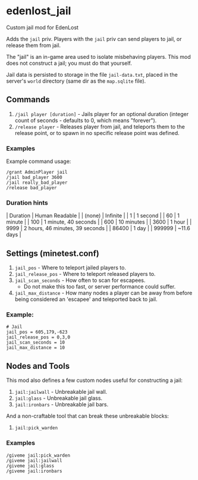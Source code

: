 # edenlost_jail
Custom jail mod for EdenLost

Adds the `jail` priv.  Players with the `jail` priv can send players
to jail, or release them from jail.

The "jail" is an in-game area used to isolate misbehaving players.  This mod
does not construct a jail; you must do that yourself.

Jail data is persisted to storage in the file `jail-data.txt`, placed in the
server's `world` directory (same dir as the `map.sqlite` file).

## Commands

1. `/jail player [duration]` - Jails player for an optional duration
   (integer count of seconds - defaults to 0, which means "forever").
1. `/release player` - Releases player from jail, and teleports them to
   the release point, or to spawn in no specific release point was defined.

### Examples

Example command usage:

```
/grant AdminPlayer jail
/jail bad_player 3600
/jail really_bad_player
/release bad_player
```

### Duration hints

| Duration | Human Readable |
| (none) | Infinite |
| 1 | 1 second |
| 60 | 1 minute |
| 100 | 1 minute, 40 seconds |
| 600 | 10 minutes |
| 3600 | 1 hour |
| 9999 | 2 hours, 46 minutes, 39 seconds |
| 86400 | 1 day |
| 999999 | ~11.6 days |


## Settings (minetest.conf)

1. `jail_pos` - Where to teleport jailed players to.
1. `jail_release_pos` - Where to teleport released players to.
1. `jail_scan_seconds` - How often to scan for escapees.
   - Do not make this too fast, or server performance could suffer.
1. `jail_max_distance` - How many nodes a player can be away from before being
    considered an 'escapee' and teleported back to jail.

### Example:

```
# Jail
jail_pos = 605,179,-623
jail_release_pos = 0,3,0
jail_scan_seconds = 10
jail_max_distance = 10
```

## Nodes and Tools
This mod also defines a few custom nodes useful for constructing a jail:

1. `jail:jailwall` - Unbreakable jail wall.
1. `jail:glass` - Unbreakable jail glass.
1. `jail:ironbars` - Unbreakable jail bars.

And a non-craftable tool that can break these unbreakable blocks:

1. `jail:pick_warden`


### Examples

```
/giveme jail:pick_warden
/giveme jail:jailwall
/giveme jail:glass
/giveme jail:ironbars
```
